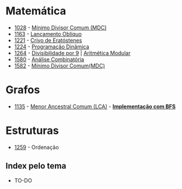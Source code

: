 # Matemática

+ [1028](Matemática/1028.cpp) - [Mínimo Divisor Comum (MDC)][GCD]
+ [1163](Matemática/1163.cpp) - [Lançamento Oblíquo][video lancamento obliquo]
+ [1221](Matemática/1221.cpp) - [Crivo de Eratóstenes][crivo]
+ [1224](Paradigmas/1224.cpp) - [Programação Dinâmica][DP]
+ [1264](Matemática/1264.cpp) - [Divisibilidade por 9][div9] | [Aritmética Modular][aritmetica modular]
+ [1580](Matemática/1580.py) - [Análise Combinatória][anagrama]
+ [1582](Matemática/1582.cpp) - [Mínimo Divisor Comum(MDC)][GCD]

# Grafos
+ [1135](Grafos/1135.cpp) - [Menor Ancestral Comum (LCA)][LCA] - [**Implementação com BFS**](/APCC/IV/P1.cpp)

# Estruturas
+ [1259](Estruturas/1259.py) - Ordenação

## Index pelo tema
+ TO-DO





[anagrama]: https://pt.wikipedia.org/wiki/Anagrama
[DP]: https://pt.wikipedia.org/wiki/Programação_dinâmica
[GCD]: https://pt.wikipedia.org/wiki/Máximo_divisor_comum
[video lancamento obliquo]: https://www.youtube.com/watch?v=hE2mjbIQ04k
[crivo]: https://pt.wikipedia.org/wiki/Crivo_de_Eratóstenes
[div9]: https://pt.wikipedia.org/wiki/Critérios_de_divisibilidade#Divisibilidade_por_9
[aritmetica modular]: https://pt.wikipedia.org/wiki/Aritmética_modular
[LCA]: https://www.topcoder.com/community/data-science/data-science-tutorials/range-minimum-query-and-lowest-common-ancestor/

